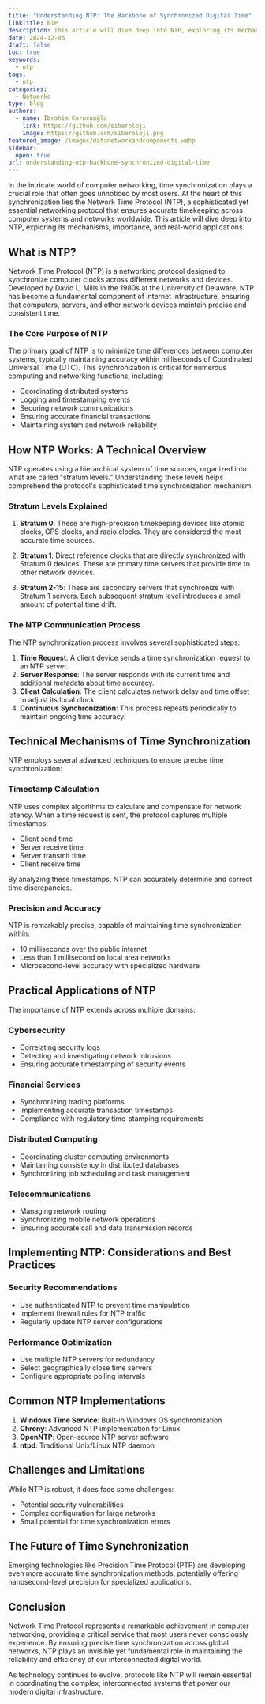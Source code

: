 ```yaml
---
title: "Understanding NTP: The Backbone of Synchronized Digital Time"
linkTitle: NTP
description: This article will dive deep into NTP, exploring its mechanisms, importance, and real-world applications.
date: 2024-12-06
draft: false
toc: true
keywords:
  - ntp
tags:
  - ntp
categories:
  - Networks
type: blog
authors:
  - name: İbrahim Korucuoğlu
    link: https://github.com/siberoloji
    image: https://github.com/siberoloji.png
featured_image: /images/datanetworkandcomponents.webp
sidebar:
  open: true
url: understanding-ntp-backbone-synchronized-digital-time
---
```

In the intricate world of computer networking, time synchronization plays a crucial role that often goes unnoticed by most users. At the heart of this synchronization lies the Network Time Protocol (NTP), a sophisticated yet essential networking protocol that ensures accurate timekeeping across computer systems and networks worldwide. This article will dive deep into NTP, exploring its mechanisms, importance, and real-world applications.

## What is NTP?

Network Time Protocol (NTP) is a networking protocol designed to synchronize computer clocks across different networks and devices. Developed by David L. Mills in the 1980s at the University of Delaware, NTP has become a fundamental component of internet infrastructure, ensuring that computers, servers, and other network devices maintain precise and consistent time.

### The Core Purpose of NTP

The primary goal of NTP is to minimize time differences between computer systems, typically maintaining accuracy within milliseconds of Coordinated Universal Time (UTC). This synchronization is critical for numerous computing and networking functions, including:

- Coordinating distributed systems
- Logging and timestamping events
- Securing network communications
- Ensuring accurate financial transactions
- Maintaining system and network reliability

## How NTP Works: A Technical Overview

NTP operates using a hierarchical system of time sources, organized into what are called "stratum levels." Understanding these levels helps comprehend the protocol's sophisticated time synchronization mechanism.

### Stratum Levels Explained

1. **Stratum 0**: These are high-precision timekeeping devices like atomic clocks, GPS clocks, and radio clocks. They are considered the most accurate time sources.

2. **Stratum 1**: Direct reference clocks that are directly synchronized with Stratum 0 devices. These are primary time servers that provide time to other network devices.

3. **Stratum 2-15**: These are secondary servers that synchronize with Stratum 1 servers. Each subsequent stratum level introduces a small amount of potential time drift.

### The NTP Communication Process

The NTP synchronization process involves several sophisticated steps:

1. **Time Request**: A client device sends a time synchronization request to an NTP server.
2. **Server Response**: The server responds with its current time and additional metadata about time accuracy.
3. **Client Calculation**: The client calculates network delay and time offset to adjust its local clock.
4. **Continuous Synchronization**: This process repeats periodically to maintain ongoing time accuracy.

## Technical Mechanisms of Time Synchronization

NTP employs several advanced techniques to ensure precise time synchronization:

### Timestamp Calculation

NTP uses complex algorithms to calculate and compensate for network latency. When a time request is sent, the protocol captures multiple timestamps:

- Client send time
- Server receive time
- Server transmit time
- Client receive time

By analyzing these timestamps, NTP can accurately determine and correct time discrepancies.

### Precision and Accuracy

NTP is remarkably precise, capable of maintaining time synchronization within:

- 10 milliseconds over the public internet
- Less than 1 millisecond on local area networks
- Microsecond-level accuracy with specialized hardware

## Practical Applications of NTP

The importance of NTP extends across multiple domains:

### Cybersecurity

- Correlating security logs
- Detecting and investigating network intrusions
- Ensuring accurate timestamping of security events

### Financial Services

- Synchronizing trading platforms
- Implementing accurate transaction timestamps
- Compliance with regulatory time-stamping requirements

### Distributed Computing

- Coordinating cluster computing environments
- Maintaining consistency in distributed databases
- Synchronizing job scheduling and task management

### Telecommunications

- Managing network routing
- Synchronizing mobile network operations
- Ensuring accurate call and data transmission records

## Implementing NTP: Considerations and Best Practices

### Security Recommendations

- Use authenticated NTP to prevent time manipulation
- Implement firewall rules for NTP traffic
- Regularly update NTP server configurations

### Performance Optimization

- Use multiple NTP servers for redundancy
- Select geographically close time servers
- Configure appropriate polling intervals

## Common NTP Implementations

1. **Windows Time Service**: Built-in Windows OS synchronization
2. **Chrony**: Advanced NTP implementation for Linux
3. **OpenNTP**: Open-source NTP server software
4. **ntpd**: Traditional Unix/Linux NTP daemon

## Challenges and Limitations

While NTP is robust, it does face some challenges:

- Potential security vulnerabilities
- Complex configuration for large networks
- Small potential for time synchronization errors

## The Future of Time Synchronization

Emerging technologies like Precision Time Protocol (PTP) are developing even more accurate time synchronization methods, potentially offering nanosecond-level precision for specialized applications.

## Conclusion

Network Time Protocol represents a remarkable achievement in computer networking, providing a critical service that most users never consciously experience. By ensuring precise time synchronization across global networks, NTP plays an invisible yet fundamental role in maintaining the reliability and efficiency of our interconnected digital world.

As technology continues to evolve, protocols like NTP will remain essential in coordinating the complex, interconnected systems that power our modern digital infrastructure.
